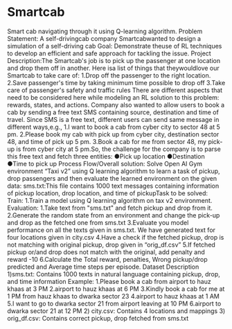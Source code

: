 # Smartcab
Smart cab navigating through it using Q-learning algorithm.
Problem Statement: A self-drivingcab company Smartcabwanted to design a simulation of a self-driving cab
Goal: Demonstrate theuse of RL techniques to develop an efficient and safe approach for tackling the issue.
Project Description:The Smartcab's job is to pick up the passenger at one location and drop them off in another. Here isa list of things that theywouldlove our Smartcab to take care of:
1.Drop off the passenger to the right location.
2.Save passenger's time by taking minimum time possible to drop off
3.Take care of passenger's safety and traffic rules
There are different aspects that need to be considered here while modeling an RL solution to this problem: rewards, states, and actions.
Company also wanted to allow users to book a cab by sending a free text SMS containing source, destination and time of travel. Since SMS is a free text, different users can send same message in different ways,e.g.,
1.I want to book a cab from cyber city to sector 48 at 5 pm.
2.Please book my cab with pick up from cyber city, destination sector 48, and time of pick up 5 pm.
3.Book a cab for me from sector 48, my pick-up is from cyber city at 5 pm.So, the challenge for the company is to parse this free text and fetch three entities:
●Pick up location
●Destination
●Time to pick up
Process Flow/Overall solution:
Solve Open AI Gym environment “Taxi v2” using Q learning algorithm to learn a task of pickup, drop passengers and then evaluate the learned environment on the given data:
sms.txt:This file contains 1000 text messages containing information of pickup location, drop location, and time of pickupTask to be solved:
Train:
1.Train a model using Q learning algorithm on tax v2 environment.
Evaluation:
1.Take text from "sms.txt" and fetch pickup and drop from it.
2.Generate the random state from an environment and change the pick-up and drop as the fetched one from sms.txt
3.Evaluate you model performance on all the texts given in sms.txt. We have generated text for four locations given in city.csv
4.Have a check if the fetched pickup, drop is not matching with original pickup, drop given in “orig_df.csv”
5.If fetched pickup or/and drop does not match with the original, add penalty and reward -10
6.Calculate the Total reward, penalties, Wrong pickup/drop predicted and Average time steps per episode.
Dataset Description
1)sms.txt: Contains 1000 texts in natural language containing pickup, drop, and time information
Example:
1.Please book a cab from airport to hauz khaas at 3 PM
2.airport to hauz khaas at 6 PM
3.Kindly book a cab for me at 1 PM from hauz khaas to dwarka sector 23
4.airport to hauz khaas at 1 AM
5.I want to go to dwarka sector 21 from airport leaving at 10 PM
6.airport to dwarka sector 21 at 12 PM
2) city.csv: Contains 4 locations and mappings
3) orig_df.csv: Contains correct pickup, drop fetched from sms.txt
